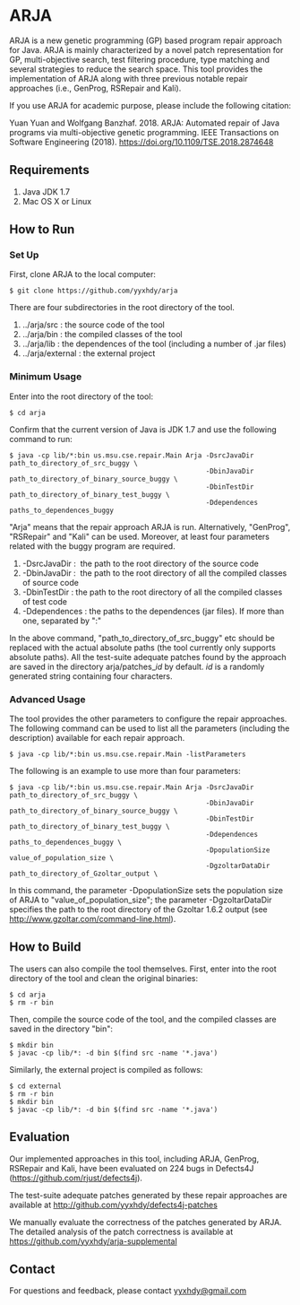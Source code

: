 # ARJA

ARJA is a new genetic programming (GP) based program repair approach for Java. 
ARJA is mainly characterized by a novel patch representation for GP, multi-objective search, 
test filtering procedure, type matching and several strategies to reduce the search space.
This tool provides the implementation of ARJA along with three previous notable repair approaches 
(i.e., GenProg, RSRepair and Kali).

If you use ARJA for academic purpose, please include the following citation:

Yuan Yuan and Wolfgang Banzhaf. 2018. ARJA: Automated repair of Java programs via multi-objective genetic
programming. IEEE Transactions on Software Engineering (2018). https://doi.org/10.1109/TSE.2018.2874648


## Requirements

1. Java JDK 1.7
2. Mac OS X or Linux

## How to Run

### Set Up

First, clone ARJA to the local computer:
```
$ git clone https://github.com/yyxhdy/arja
```
There are four subdirectories in the root directory of the tool. 
1. ../arja/src :  the source code of the tool
2. ../arja/bin :  the compiled classes of the tool
3. ../arja/lib :  the dependences of the tool (including a number of .jar files)
4. ../arja/external :  the external project

### Minimum Usage
Enter into the root directory of the tool:
```
$ cd arja
```

Confirm that the current version of Java is JDK 1.7 and use the following command to run:
```
$ java -cp lib/*:bin us.msu.cse.repair.Main Arja -DsrcJavaDir path_to_directory_of_src_buggy \
                                                 -DbinJavaDir path_to_directory_of_binary_source_buggy \
                                                 -DbinTestDir path_to_directory_of_binary_test_buggy \
                                                 -Ddependences paths_to_dependences_buggy 
```
"Arja" means that the repair approach ARJA is run. Alternatively, "GenProg", "RSRepair" and "Kali" can 
be used. Moreover, at least four parameters related with the buggy program are required.
1. -DsrcJavaDir  :  the path to the root directory of the source code 
2. -DbinJavaDir  :  the path to the root directory of all the compiled classes of source code
3. -DbinTestDir  :  the path to the root directory of all the compiled classes of test code
4. -Ddependences :  the paths to the dependences (jar files). If more than one, separated by ":"

In the above command, "path_to_directory_of_src_buggy" etc should be replaced with the actual 
absolute paths (the tool currently only supports absolute paths). All the test-suite adequate
patches found by the approach are saved in the directory arja/patches_$id$ by default. $id$ is a randomly 
generated string containing four characters. 


### Advanced Usage

The tool provides the other parameters to configure the repair approaches. The following command
can be used to list all the parameters (including the description) available for each repair approach.
```
$ java -cp lib/*:bin us.msu.cse.repair.Main -listParameters
```

The following is an example to use more than four parameters:
```
$ java -cp lib/*:bin us.msu.cse.repair.Main Arja -DsrcJavaDir path_to_directory_of_src_buggy \
                                                 -DbinJavaDir path_to_directory_of_binary_source_buggy \
                                                 -DbinTestDir path_to_directory_of_binary_test_buggy \
                                                 -Ddependences paths_to_dependences_buggy \
                                                 -DpopulationSize value_of_population_size \
                                                 -DgzoltarDataDir path_to_directory_of_Gzoltar_output \
```
In this command, the parameter -DpopulationSize sets the population size of ARJA to "value_of_population_size";
the parameter -DgzoltarDataDir specifies the path to the root directory of the Gzoltar 1.6.2 output (see http://www.gzoltar.com/command-line.html).


## How to Build

The users can also compile the tool themselves. 
First, enter into the root directory of the tool and clean the original binaries:
```
$ cd arja
$ rm -r bin
```

Then, compile the source code of the tool, and the compiled classes are saved in the directory "bin":
```
$ mkdir bin
$ javac -cp lib/*: -d bin $(find src -name '*.java')
```

Similarly, the external project is compiled as follows:
```
$ cd external
$ rm -r bin
$ mkdir bin
$ javac -cp lib/*: -d bin $(find src -name '*.java')
```

## Evaluation
Our implemented approaches in this tool, including ARJA, GenProg, RSRepair and Kali, have been
evaluated on 224 bugs in Defects4J (https://github.com/rjust/defects4j). 

The test-suite adequate patches generated by these repair approaches are available at 
http://github.com/yyxhdy/defects4j-patches

We manually evaluate the correctness of the patches generated by ARJA. The detailed analysis of
the patch correctness is available at
https://github.com/yyxhdy/arja-supplemental

## Contact
For questions and feedback, please contact yyxhdy@gmail.com
